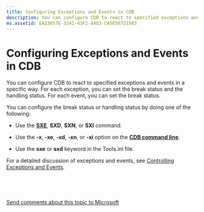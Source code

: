 ```yaml
---
title: Configuring Exceptions and Events in CDB
description: You can configure CDB to react to specified exceptions and events in a specific way. For each exception, you can set the break status and the handling status. 
ms.assetid: EA23057E-3241-43F2-84D3-CA5E56721583
---
```


# Configuring Exceptions and Events in CDB


You can configure CDB to react to specified exceptions and events in a specific way. For each exception, you can set the break status and the handling status. For each event, you can set the break status.

You can configure the break status or handling status by doing one of the following:

-   Use the [**SXE**](sx--sxd--sxe--sxi--sxn--sxr--sx---set-exceptions-.md), **SXD**, **SXN**, or **SXI** command.

-   Use the **-x**, **-xe**, **-xd**, **-xn**, or **-xi** option on the [**CDB command line**](cdb-command-line-options.md).
-   Use the **sxe** or **sxd** keyword in the Tools.ini file.

For a detailed discussion of exceptions and events, see [Controlling Exceptions and Events](controlling-exceptions-and-events.md).

 

 

[Send comments about this topic to Microsoft](mailto:wsddocfb@microsoft.com?subject=Documentation%20feedback%20[debugger\debugger]:%20Configuring%20Exceptions%20and%20Events%20in%20CDB%20%20RELEASE:%20%285/15/2017%29&body=%0A%0APRIVACY%20STATEMENT%0A%0AWe%20use%20your%20feedback%20to%20improve%20the%20documentation.%20We%20don't%20use%20your%20email%20address%20for%20any%20other%20purpose,%20and%20we'll%20remove%20your%20email%20address%20from%20our%20system%20after%20the%20issue%20that%20you're%20reporting%20is%20fixed.%20While%20we're%20working%20to%20fix%20this%20issue,%20we%20might%20send%20you%20an%20email%20message%20to%20ask%20for%20more%20info.%20Later,%20we%20might%20also%20send%20you%20an%20email%20message%20to%20let%20you%20know%20that%20we've%20addressed%20your%20feedback.%0A%0AFor%20more%20info%20about%20Microsoft's%20privacy%20policy,%20see%20http://privacy.microsoft.com/default.aspx. "Send comments about this topic to Microsoft")




